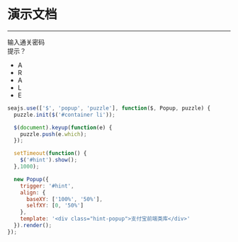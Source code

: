 # 演示文档

---

<div id="message" class="message">
  输入通关密码
</div>
<div id="hint" class="hint">提示？</div>
<ul id="container" class="container">
  <li>A</li>
  <li>R</li>
  <li>A</li>
  <li>L</li>
  <li>E</li>
</ul>


````javascript
seajs.use(['$', 'popup', 'puzzle'], function($, Popup, puzzle) {
  puzzle.init($('#container li'));

  $(document).keyup(function(e) {
    puzzle.push(e.which);
  });

  setTimeout(function() {
    $('#hint').show();
  },1000);

  new Popup({
    trigger: '#hint',
    align: {
      baseXY: ['100%', '50%'],
      selfXY: [0, '50%']
    },
    template: '<div class="hint-popup">支付宝前端类库</div>'
  }).render();
});

````
